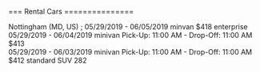 







=== Rental Cars ===============   

Nottingham (MD, US) ; 
05/29/2019 - 06/05/2019    minvan   $418  enterprise    
05/29/2019 - 06/04/2019  minivan Pick-Up: 11:00 AM - Drop-Off: 11:00 AM   $413   
05/29/2019 - 06/03/2019  minivan Pick-Up: 11:00 AM - Drop-Off: 11:00 AM   $412 
              standard SUV   282


